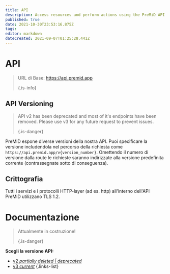 ```yaml
---
title: API
description: Access resources and perform actions using the PreMiD API
published: true
date: 2021-10-30T23:53:16.875Z
tags:
editor: markdown
dateCreated: 2021-09-07T01:25:28.441Z
---
```


# API

> URL di Base: https://api.premid.app 
> 
> {.is-info}

## API Versioning
> API v2 has been deprecated and most of it's endpoints have been removed. Please use v3 for any future request to prevent issues. 
> 
> {.is-danger}

PreMiD espone diverse versioni della nostra API. Puoi specificare la versione includendola nel percorso della richiesta come `https://api.premid.app/v{version_number}`. Omettendo il numero di versione dalla route le richieste saranno indirizzate alla versione predefinita corrente (contrassegnate sotto di conseguenza).

## Crittografia

Tutti i servizi e i protocolli HTTP-layer (ad es. http) all'interno dell'API PreMiD utilizzano TLS 1.2.

# Documentazione
> Attualmente in costruzione! 
> 
> {.is-danger}

**Scegli la versione API:**
- [v2 *partially deleted | deprecated*](/dev/api/v2)
- [v3 *current*](/dev/api/v3)
{.links-list}